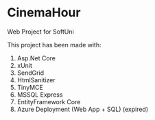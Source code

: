 # CinemaHour
Web Project for SoftUni 

This project has been made with:
1. Asp.Net Core
2. xUnit
3. SendGrid
4. HtmlSanitizer
5. TinyMCE
6. MSSQL Express
7. EntityFramework Core
8. Azure Deployment (Web App + SQL) (expired)
